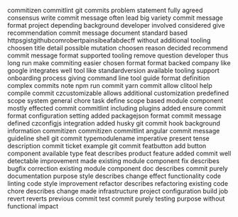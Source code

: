 commitizen commitlint git commits problem statement fully agreed consensus write commit message often lead big variety commit message format project depending background developer involved considered give recommendation commit message document standard based httpsgistgithubcomrobertpainsibeafabdecff without additional tooling choosen title detail possible mutation choosen reason decided recommend commit message format supported tooling remove question developer thus long run make commiting easier chosen format format backed company like google integrates well tool like standardversion available tooling support onboarding process giving command line tool guide format definition complex commits note npm run commit yarn commit allow clitool help compile commit czcustomizable allows additional customization predefined scope system general chore task define scope based module component mostly effected commit commitlint including plugins added ensure commit format configuration setting added packagejson format commit message defined czconfigjs integration added husky git commit hook background information commitizen commitizen commitlint angular commit message guideline shell git commit typemodulename imperative present tense description commit ticket example git commit featbutton add button component available type feat describes product feature added commit well detectable improvement made existing module component fix describes bugfix correction existing module component doc describes commit purely documentation purpose style describes change effect functionality code linting code style improvement refactor describes refactoring existing code chore describes change made infrastructure project configuration build job revert reverts previous commit test commit purely testing purpose without functional impact